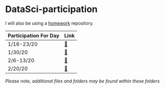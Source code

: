 # DataSci-participation

I will also be using a [homework](https://github.com/USF-Psych-DataSci-2020/DataSci-hw-ansley9521) repository. 

Participation For Day | Link
----------------|-------------
1/16-23/20 | [:file_folder:](https://github.com/ansley9521/DataSci-participation/tree/master/Day%201)
1/30/20 | [:file_folder:](https://github.com/ansley9521/DataSci-participation/tree/master/Plotting)
2/6-13/20 | [:cowboy_hat_face:](https://github.com/ansley9521/DataSci-participation/tree/master/Wrangling)
2/20/20 | [:file_folder:](https://github.com/ansley9521/DataSci-participation/tree/master/Tidy%20Data%20and%20Pivoting)


*Please note, additional files and folders may be found within these folders*
